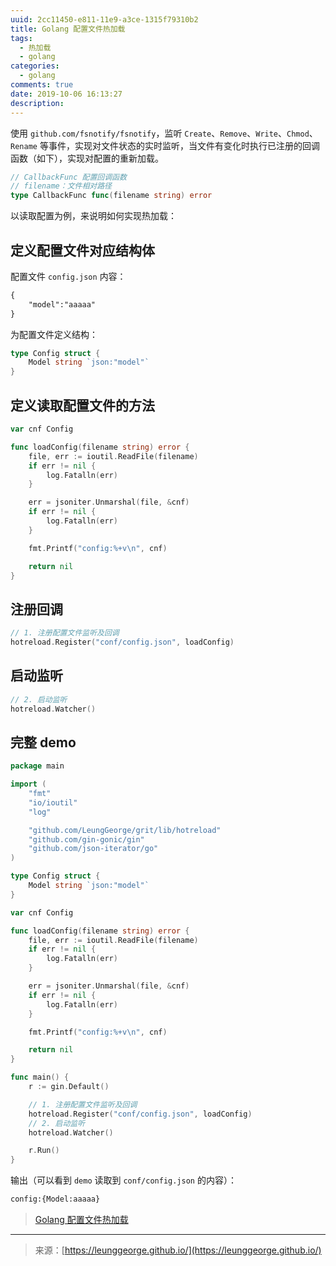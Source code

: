 ```yaml
---
uuid: 2cc11450-e811-11e9-a3ce-1315f79310b2
title: Golang 配置文件热加载
tags:
  - 热加载
  - golang
categories:
  - golang
comments: true
date: 2019-10-06 16:13:27
description:
---
```




使用 `github.com/fsnotify/fsnotify`，监听 `Create`、`Remove`、`Write`、`Chmod`、`Rename` 等事件，实现对文件状态的实时监听，当文件有变化时执行已注册的回调函数（如下），实现对配置的重新加载。

<!--more-->


```go
// CallbackFunc 配置回调函数
// filename：文件相对路径
type CallbackFunc func(filename string) error
```

以读取配置为例，来说明如何实现热加载：

## 定义配置文件对应结构体

配置文件 `config.json` 内容：  
```html
{
    "model":"aaaaa"
}
```

为配置文件定义结构：

```go
type Config struct {
	Model string `json:"model"`
}
```

## 定义读取配置文件的方法

```go
var cnf Config

func loadConfig(filename string) error {
	file, err := ioutil.ReadFile(filename)
	if err != nil {
		log.Fatalln(err)
	}

	err = jsoniter.Unmarshal(file, &cnf)
	if err != nil {
		log.Fatalln(err)
	}

	fmt.Printf("config:%+v\n", cnf)

	return nil
}
```

## 注册回调

```go
// 1. 注册配置文件监听及回调
hotreload.Register("conf/config.json", loadConfig)
```


## 启动监听

```go
// 2. 启动监听
hotreload.Watcher()
```

## 完整 demo

```go
package main

import (
	"fmt"
	"io/ioutil"
	"log"

	"github.com/LeungGeorge/grit/lib/hotreload"
	"github.com/gin-gonic/gin"
	"github.com/json-iterator/go"
)

type Config struct {
	Model string `json:"model"`
}

var cnf Config

func loadConfig(filename string) error {
	file, err := ioutil.ReadFile(filename)
	if err != nil {
		log.Fatalln(err)
	}

	err = jsoniter.Unmarshal(file, &cnf)
	if err != nil {
		log.Fatalln(err)
	}

	fmt.Printf("config:%+v\n", cnf)

	return nil
}

func main() {
	r := gin.Default()

    // 1. 注册配置文件监听及回调
	hotreload.Register("conf/config.json", loadConfig)
    // 2. 启动监听
	hotreload.Watcher()

	r.Run()
}
```

输出（可以看到 `demo` 读取到 `conf/config.json` 的内容）：  
```html
config:{Model:aaaaa}
```

> [Golang 配置文件热加载](https://github.com/LeungGeorge/grit/blob/master/lib/hotreload/README.md)

---
<link rel="stylesheet" href="http://yandex.st/highlightjs/6.1/styles/default.min.css">
<script src="http://yandex.st/highlightjs/6.1/highlight.min.js"></script>
<script>
hljs.tabReplace = ' ';
hljs.initHighlightingOnLoad();
</script>

> 来源：[https://leunggeorge.github.io/](https://leunggeorge.github.io/)  
